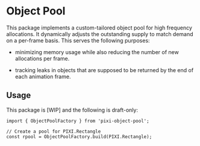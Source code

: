 # Object Pool

This package implements a custom-tailored object pool for high frequency allocations. It dynamically adjusts the
outstanding supply to match demand on a per-frame basis. This serves the following purposes:

* minimizing memory usage while also reducing the number of new allocations per frame.

* tracking leaks in objects that are supposed to be returned by the end of each animation frame.

## Usage

This package is [WIP] and the following is draft-only:

```
import { ObjectPoolFactory } from 'pixi-object-pool';

// Create a pool for PIXI.Rectangle
const rpool = ObjectPoolFactory.build(PIXI.Rectangle);
```
